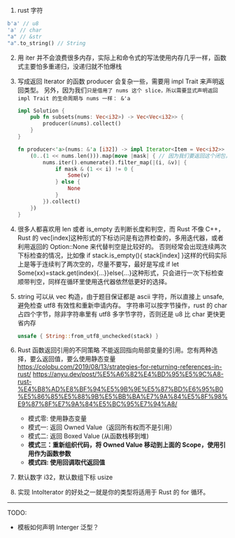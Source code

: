 1. rust 字符

```rust
b'a' // u8
'a' // char
"a" // &str
"a".to_string() // String
```

2. 用 iter 并不会浪费很多内存，实际上和命令式的写法使用内存几乎一样，函数式主要怕多重递归，没递归就不怕爆栈
3. 写成返回 Iterator 的函数 producer 会复杂一些，需要用 impl Trait 来声明返回类型。
   另外，因为我们`只是借用了 nums 这个 slice，所以需要显式声明返回 impl Trait 的生命周期与 nums 一样： &'a`

   ```rust
   impl Solution {
       pub fn subsets(nums: Vec<i32>) -> Vec<Vec<i32>> {
           producer(&nums).collect()
       }
   }

   fn producer<'a>(nums: &'a [i32]) -> impl Iterator<Item = Vec<i32>> + 'a {
       (0..(1 << nums.len())).map(move |mask| { // 因为我们要返回这个闭包，所以需要用 `move` 关键字把 `nums` 捕获住
           nums.iter().enumerate().filter_map(|(i, &v)| {
               if mask & (1 << i) != 0 {
                   Some(v)
               } else {
                   None
               }
           }).collect()
       })
   }
   ```

4. 很多人都喜欢用 len 或者 is_empty 去判断长度和判空，而 Rust 不像 C++，Rust 的 vec[index]这种形式的下标访问是有边界检查的，多用迭代器，或者利用返回的 Option::None 来代替判空是比较好的。
   否则经常会出现连续两次下标检查的情况，比如像 if stack.is_empty(){ stack[index] }这样的代码实际上是等于连续判了两次空的，尽量不要写，最好是写成 if let Some(xx)=stack.get(index){...}}else{...}这种形式，只会进行一次下标检查顺带判空，同样在循环里使用迭代器依然低更好的选择。

5. string 可以从 vec 构造，由于题目保证都是 ascii 字符，所以直接上 unsafe,避免检查 utf8 有效性和重新申请内存。
   字符串可以按字节操作，rust 的 char 占四个字节，除非字符串里有 utf8 多字节字符，否则还是 u8 比 char 更快更省内存
   ```rust
   unsafe { String::from_utf8_unchecked(stack) }
   ```
6. Rust 函数返回引用的不同策略
   不能返回指向局部变量的引用。您有两种选择，要么返回值，要么使用静态变量
   https://colobu.com/2019/08/13/strategies-for-returning-references-in-rust/
   https://anyu.dev/post/%E5%A6%82%E4%BD%95%E5%9C%A8-rust-%E4%B8%AD%E8%BF%94%E5%9B%9E%E5%87%BD%E6%95%B0%E5%86%85%E5%88%9B%E5%BB%BA%E7%9A%84%E5%8F%98%E9%87%8F%E7%9A%84%E5%BC%95%E7%94%A8/

   - 模式零: 使用静态变量
   - 模式一: 返回 Owned Value（返回所有权而不是引用）
   - 模式二: 返回 Boxed Value (从函数栈移到堆)
   - **模式三：重新组织代码，将 Owned Value 移动到上面的 Scope，使用引用作为函数参数**
   - **模式四: 使用回调取代返回值**

7. 默认数字 i32，默认数组下标 usize
8. 实现 IntoIterator 的好处之一就是你的类型将适用于 Rust 的 for 循环。

---

TODO:

- 模板如何声明 Interger 泛型？

